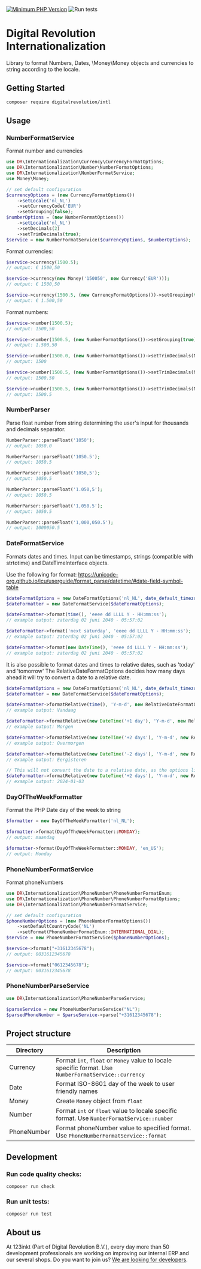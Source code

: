 [![Minimum PHP Version](https://img.shields.io/badge/php-%3E%3D%208.1-8892BF)](https://php.net/)
![Run tests](https://github.com/123inkt/internationalization/workflows/Run%20checks/badge.svg)

# Digital Revolution Internationalization

Library to format Numbers, Dates, \Money\Money objects and currencies to string according to the locale.

## Getting Started

```bash
composer require digitalrevolution/intl
```

## Usage

### NumberFormatService
Format number and currencies
```php
use DR\Internationalization\Currency\CurrencyFormatOptions;
use DR\Internationalization\Number\NumberFormatOptions;
use DR\Internationalization\NumberFormatService;
use Money\Money;

// set default configuration
$currencyOptions = (new CurrencyFormatOptions())
    ->setLocale('nl_NL')
    ->setCurrencyCode('EUR')
    ->setGrouping(false);
$numberOptions = (new NumberFormatOptions())
    ->setLocale('nl_NL')
    ->setDecimals(2)
    ->setTrimDecimals(true); 
$service = new NumberFormatService($currencyOptions, $numberOptions);
```

Format currencies:
```php
$service->currency(1500.5);                                                       
// output: € 1500,50

$service->currency(new Money('150050', new Currency('EUR')));                    
// output: € 1500,50

$service->currency(1500.5, (new CurrencyFormatOptions())->setGrouping(true));
// output: € 1.500,50
```

Format numbers:
```php
$service->number(1500.5);                                                        
// output: 1500,50

$service->number(1500.5, (new NumberFormatOptions())->setGrouping(true));   
// output: 1.500,50

$service->number(1500.0, (new NumberFormatOptions())->setTrimDecimals(NumberFormatOptions::TRIM_DECIMAL_ALL_OR_NOTHING));  
// output: 1500

$service->number(1500.5, (new NumberFormatOptions())->setTrimDecimals(NumberFormatOptions::TRIM_DECIMAL_ALL_OR_NOTHING));  
// output: 1500.50

$service->number(1500.5, (new NumberFormatOptions())->setTrimDecimals(NumberFormatOptions::TRIM_DECIMAL_ANY));  
// output: 1500.5
```

### NumberParser
Parse float number from string determining the user's input for thousands and decimals separator.
```php
NumberParser::parseFloat('1050');
// output: 1050.0

NumberParser::parseFloat('1050.5');
// output: 1050.5

NumberParser::parseFloat('1050,5');
// output: 1050.5

NumberParser::parseFloat('1.050,5');
// output: 1050.5

NumberParser::parseFloat('1,050.5');
// output: 1050.5

NumberParser::parseFloat('1,000,050.5');
// output: 1000050.5
```

### DateFormatService
Formats dates and times. 
Input can be timestamps, strings (compatible with strtotime) and DateTimeInterface objects.

Use the following for format: https://unicode-org.github.io/icu/userguide/format_parse/datetime/#date-field-symbol-table
```php
$dateFormatOptions = new DateFormatOptions('nl_NL', date_default_timezone_get())
$dateFormatter = new DateFormatService($dateFormatOptions);

$dateFormatter->format(time(), 'eeee dd LLLL Y - HH:mm:ss');
// example output: zaterdag 02 juni 2040 - 05:57:02

$dateFormatter->format('next saturday', 'eeee dd LLLL Y - HH:mm:ss');
// example output: zaterdag 02 juni 2040 - 05:57:02

$dateFormatter->format(new DateTime(), 'eeee dd LLLL Y - HH:mm:ss');
// example output: zaterdag 02 juni 2040 - 05:57:02
```

It is also possible to format dates and times to relative dates, such as 'today' and 'tomorrow'
The RelativeDateFormatOptions decides how many days ahead it will try to convert a date to a relative date.

```php
$dateFormatOptions = new DateFormatOptions('nl_NL', date_default_timezone_get())
$dateFormatter = new DateFormatService($dateFormatOptions);

$dateFormatter->formatRelative(time(), 'Y-m-d', new RelativeDateFormatOptions(1));
// example output: Vandaag

$dateFormatter->formatRelative(new DateTime('+1 day'), 'Y-m-d', new RelativeDateFormatOptions(1);
// example output: Morgen

$dateFormatter->formatRelative(new DateTime('+2 days'), 'Y-m-d', new RelativeDateFormatOptions(2));
// example output: Overmorgen

$dateFormatter->formatRelative(new DateTime('-2 days'), 'Y-m-d', new RelativeDateFormatOptions(2));
// example output: Eergisteren

// This will not convert the date to a relative date, as the options limit it one day ahead. Instead, it formats the date to the given pattern.
$dateFormatter->formatRelative(new DateTime('+2 days'), 'Y-m-d', new RelativeDateFormatOptions(1));
// example output: 2024-01-03
```



### DayOfTheWeekFormatter
Format the PHP Date day of the week to string

```php
$formatter = new DayOfTheWeekFormatter('nl_NL');

$formatter->format(DayOfTheWeekFormatter::MONDAY);
// output: maandag

$formatter->format(DayOfTheWeekFormatter::MONDAY, 'en_US');
// output: Monday
```

### PhoneNumberFormatService
Format phoneNumbers
```php
use DR\Internationalization\PhoneNumber\PhoneNumberFormatEnum;
use DR\Internationalization\PhoneNumber\PhoneNumberFormatOptions;
use DR\Internationalization\PhoneNumberFormatService;

// set default configuration
$phoneNumberOptions = (new PhoneNumberFormatOptions())
    ->setDefaultCountryCode('NL')
    ->setFormat(PhoneNumberFormatEnum::INTERNATIONAL_DIAL);
$service = new PhoneNumberFormatService($phoneNumberOptions);

$service->format("+31612345678");                                                       
// output: 0031612345678

$service->format("0612345678");                                                       
// output: 0031612345678
```

### PhoneNumberParseService

```php
use DR\Internationalization\PhoneNumberParseService;

$parseService = new PhoneNumberParseService("NL");
$parsedPhoneNumber = $parseService->parse("+31612345678");
```


## Project structure

| Directory   | Description                                                                                           |
|-------------|-------------------------------------------------------------------------------------------------------|
| Currency    | Format `int`, `float` or `Money` value to locale specific format. Use `NumberFormatService::currency` |
| Date        | Format ISO-8601 day of the week to user friendly names                                                | 
| Money       | Create `Money` object from `float`                                                                    |
| Number      | Format `int` or `float` value to locale specific format. Use `NumberFormatService::number`            |              
| PhoneNumber | Format phoneNumber value to specified format. Use `PhoneNumberFormatService::format`                  |              

## Development

### Run code quality checks:

`composer run check`

### Run unit tests:

`composer run test`

## About us

At 123inkt (Part of Digital Revolution B.V.), every day more than 50 development professionals are working on improving our internal ERP 
and our several shops. Do you want to join us? [We are looking for developers](https://www.werkenbij123inkt.nl/zoek-op-afdeling/it).
